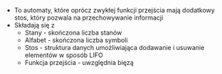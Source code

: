 - To automaty, które oprócz zwykłej funkcji przejścia mają dodatkowy stos, który pozwala na przechowywanie informacji
- Składają się z
	- Stany - skończona liczba stanów
	- Alfabet - skończona liczba symboli
	- Stos - struktura danych umożliwiająca dodawanie i usuwanie elementów w sposób LIFO
	- Funkcja przejścia - uwzględnia bięzą